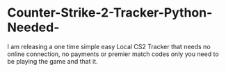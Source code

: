 # Counter-Strike-2-Tracker-Python-Needed-
I am releasing a one time simple easy Local CS2 Tracker that needs no online connection, no payments or premier match codes only you need to be playing the game and that it.
